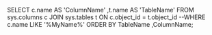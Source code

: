 SELECT      c.name  AS 'ColumnName'
            ,t.name AS 'TableName'
FROM        sys.columns c
JOIN        sys.tables  t   ON c.object_id = t.object_id
--WHERE       c.name LIKE '%MyName%'
ORDER BY    TableName
            ,ColumnName;
